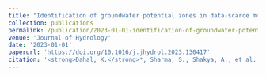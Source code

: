 ```yaml
---
title: "Identification of groundwater potential zones in data-scarce mountainous region using explainable machine learning"
collection: publications
permalink: /publication/2023-01-01-identification-of-groundwater-potential-zones-in-d
venue: 'Journal of Hydrology'
date: '2023-01-01'
paperurl: 'https://doi.org/10.1016/j.jhydrol.2023.130417'
citation: '<strong>Dahal, K.</strong>*, Sharma, S., Shakya, A., et al. (2023). &quot;Identification of groundwater potential zones in data-scarce mountainous region using explainable machine learning.&quot; <i>Journal of Hydrology</i>.'
---
```


